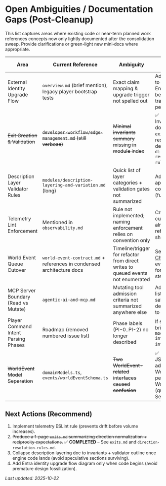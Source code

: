 # Open Ambiguities / Documentation Gaps (Post-Cleanup)

This list captures areas where existing code or near-term planned work references concepts now only lightly documented after the consolidation sweep. Provide clarifications or green-light new mini‑docs where appropriate.

| Area                                 | Current Reference                                                     | Ambiguity                                                                        | Proposed Resolution                                                                                     |
| ------------------------------------ | --------------------------------------------------------------------- | -------------------------------------------------------------------------------- | ------------------------------------------------------------------------------------------------------- |
| External Identity Upgrade Flow       | `overview.md` (brief mention), legacy player bootstrap tests          | Exact claim mapping & upgrade trigger not spelled out                            | Add a short section to `overview.md` once Entra integration begins (scope after traversal persistence). |
| ~~Exit Creation & Validation~~       | ~~`developer-workflow/edge-management.md` (still verbose)~~           | ~~Minimal invariants summary missing in module index~~                           | ✅ **RESOLVED:** Invariants documented in `exits.md`; direction resolution rules detailed in `direction-resolution-rules.md`. |
| Description Layer Validator Rules    | `modules/description-layering-and-variation.md` (long)                | Quick list of layer categories + validation gates not summarized                 | Add a compact appendix or collapse module doc (future).                                                 |
| Telemetry Lint Enforcement           | Mentioned in `observability.md`                                       | Rule not implemented; naming enforcement relies on convention only               | Create ESLint custom rule (pattern already noted) and reference it once shipped.                        |
| World Event Queue Cutover            | `world-event-contract.md` + references in condensed architecture docs | Timeline/trigger for refactor from direct writes to queued events not enumerated | See [Queue Cutover Checklist](architecture/world-event-contract.md#queue-cutover-checklist-direct-writes--event-processing) in world-event-contract.md for implementation steps. |
| MCP Server Boundary (Read vs Mutate) | `agentic-ai-and-mcp.md`                                               | Mutating tool admission criteria not summarized anywhere else                    | Add decision gate list (schema pass, safety pass, deterministic replay) to MCP doc header.              |
| Player Command Intent Parsing Phases | Roadmap (removed numbered issue list)                                 | Phase labels (PI-0..PI-2) no longer described                                    | If still desired, add a brief glossary in `modules/player-interaction-and-intents.md`.                  |
| ~~WorldEvent Model Separation~~      | `domainModels.ts`, `events/worldEventSchema.ts`                       | ~~Two WorldEvent-related interfaces caused confusion~~                           | ✅ **RESOLVED:** JSDoc comments added clarifying WorldEvent (SQL persistence) vs WorldEventEnvelope (queue contract). See issue #146. |

## Next Actions (Recommend)

1. Implement telemetry ESLint rule (prevents drift before volume increases).
2. ~~Produce a 1-page `exits.md` summarizing direction normalization + reciprocity expectations.~~ ✅ **COMPLETED** – See `exits.md` and `direction-resolution-rules.md`.
3. Collapse description layering doc to invariants + validator outline once engine code lands (avoid speculative sections surviving).
4. Add Entra identity upgrade flow diagram only when code begins (avoid premature design fossilization).

_Last updated: 2025-10-22_
